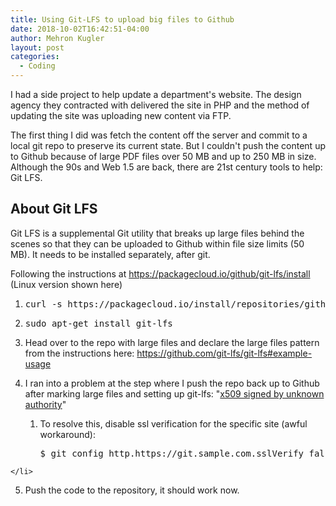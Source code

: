 ```yaml
---
title: Using Git-LFS to upload big files to Github
date: 2018-10-02T16:42:51-04:00
author: Mehron Kugler
layout: post
categories:
  - Coding
---
```

I had a side project to help update a department's website. The design agency they contracted with delivered the site in PHP and the method of updating the site was uploading new content via FTP.

The first thing I did was fetch the content off the server and commit to a local git repo to preserve its current state. But I couldn't push the content up to Github because of large PDF files over 50 MB and up to 250 MB in size. Although the 90s and Web 1.5 are back, there are 21st century tools to help: Git LFS.

<!--more-->

## About Git LFS

Git LFS is a supplemental Git utility that breaks up large files behind the scenes so that they can be uploaded to Github within file size limits (50 MB). It needs to be installed separately, after git.

Following the instructions at https://packagecloud.io/github/git-lfs/install (Linux version shown here)

  1. <pre>curl -s https://packagecloud.io/install/repositories/github/git-lfs/script.deb.sh | sudo bash</pre>

  2. <pre>sudo apt-get install git-lfs</pre>

  3. Head over to the repo with large files and declare the large files pattern from the instructions here: https://github.com/git-lfs/git-lfs#example-usage
  4. I ran into a problem at the step where I push the repo back up to Github after marking large files and setting up git-lfs: "<a href="https://github.com/git-lfs/git-lfs/issues/2533" target="_blank" rel="noopener">x509 signed by unknown authority</a>"
    <li style="list-style-type: none;">
      <ol>
        <li>
          To resolve this, disable ssl verification for the specific site (awful workaround): <pre>$ git config http.https://git.sample.com.sslVerify false</pre>
        </li>
      </ol>
    </li>

  5. Push the code to the repository, it should work now.
